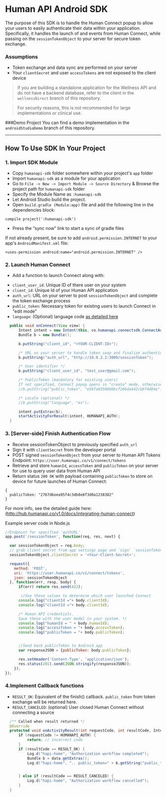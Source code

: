 # Human API Android SDK
The purpose of this SDK is to handle the Human Connect popup to allow your users to easily authenticate their data within your application. Specifically, it handles the launch of and events from Human Connect, while passing on the `sessionTokenObject` to your server for secure token exchange.

### Assumptions
* Token exchange and data sync are performed on your server
* Your `clientSecret` and user `accessTokens` are not exposed to the client device

>If you are building a standalone application for the Wellness API and do not have a backend database, refer to the client in the `wellnessDirect` branch of this repository.

>For security reasons, this is not recommended for large implementations or clinical use.

###Demo Project
You can find a demo implementation in the `androidStudioDemo` branch of this repository.

---

## How To Use SDK In Your Project

### 1. Import SDK Module
* Copy `humanapi-sdk` folder somewhere within your project's `app` folder
* Import `humanapi-sdk` as a module for your application
 * Go to `File -> New -> Import Module -> Source Directory` & Browse the project path for `humanapi-sdk` folder
 * Specify the Module Name as `:humanapi-sdk`
* Let Android Studio build the project.
* Open `build.gradle (Module:app)` file and add the following line in the dependencies block:
```
compile project(':humanapi-sdk')
```
*  Press the “sync now” link to start a sync of gradle files

If not already present, be sure to add `android.permission.INTERNET` to your app's `AndroidManifest.xml` file:
```
<uses-permission android:name="android.permission.INTERNET" />
```

### 2. Launch Human Connect
* Add a function to launch Connect along with:
 - `client_user_id`: Unique ID of there user on your system
 - `client_id`: Unique Id of your Human API application
 - `auth_url`: URL on your server to post `sessionTokenObject` and complete the token exchange process
 - `public_token`: Necessary token for existing users to launch Connect in "edit mode"
 - `language`: (Optional) language code [as detailed here](http://hub.humanapi.co/docs/customizing-human-connect#localization)

```java
  public void onConnect(View view) {
      Intent intent = new Intent(this, co.humanapi.connectsdk.ConnectActivity.class);
      Bundle b = new Bundle();

      b.putString("client_id", "<YOUR-CLIENT-ID>");

      /* URL on your server to handle token swap and finalize authentication: http://hub.humanapi.co/docs/integrating-human-connect#finalize-the-user-authentication */
      b.putString("auth_url", "http://10.0.2.2:3000/sessionToken");

      /* User identifier */
      b.putString("client_user_id", "test_user@gmail.com");

      /* PublicToken (mandatory for existing users)
      If not specified, Connect popup opens in "create" mode, otherwise it opens in "edit" mode */
      //b.putString("public_token", "e56fa0350866bcf266da442cb974d84e");

      /* Locale (optional) */
      //b.putString("language", "es");

      intent.putExtras(b);
      startActivityForResult(intent, HUMANAPI_AUTH);
  }
```
### 3. [Server-side] Finish Authentication Flow
   * Receive sessionTokenObject to previously specified `auth_url`
   * Sign it with `clientSecret` from the developer portal
   * POST signed `sessionTokenObject` from your server to Human API Tokens Endpoint:
   `https://user.humanapi.co/v1/connect/tokens`
   * Retrieve and store `humanId`, `accessToken` and `publicToken` on your server for use to query user data from Human API
   * Return status `200 OK` with payload containing `publicToken` to store on device for future launches of Human Connect:

   ```
   {
     publicToken: "2767d6oea95f4c3db8e8f3d0a1238302"
   }
   ```

 For more info, see the detailed guide here: (http://hub.humanapi.co/v1.0/docs/integrating-human-connect)

 Example server code in Node.js
 ```javascript
 //Endpoint for specified 'authURL'
 app.post('/sessionToken', function(req, res, next) {

   var sessionTokenObject = req.body;
   // grab client secret from app settings page and `sign` `sessionTokenObject` with it.
   sessionTokenObject.clientSecret = '<Your-Client-Secret>';

   request({
     method: 'POST',
     uri: 'https://user.humanapi.co/v1/connect/tokens',
     json: sessionTokenObject
   }, function(err, resp, body) {
       if(err) return res.send(422);

        //Use these values to determine which user launched Connect
       console.log("clientId ="+ body.clientId);
       console.log("clientId ="+ body.clientId);

       /* Human API credentials.
       Save these with the user model in your system. */
       console.log("humanId = " + body.humanId);
       console.log("accessToken = "+ body.accessToken);
       console.log("publicToken = "+ body.publicToken);


       //Send back publicToken to Android app
       var responseJSON = {publicToken: body.publicToken};

       res.setHeader('Content-Type', 'application/json');
       res.status(201).send(JSON.stringify(responseJSON));
     });
 });
 ```

### 4.Implement Callback functions
 - `RESULT_OK`: Equivalent of the finish() callback. `public_token` from token exchange will be returned here.
 - `RESULT_CANCELED`: (optional) User closed Human Connect without connecting a source

```java
  /** Called when result returned */
  @Override
  protected void onActivityResult(int requestCode, int resultCode, Intent data) {
      if (requestCode != HUMANAPI_AUTH) {
          return; // incorrect code
      }
      if (resultCode == RESULT_OK) {
          Log.d("hapi-home", "Authorization workflow completed");
          Bundle b = data.getExtras();
          Log.d("hapi-home", ".. public_token=" + b.getString("public_token"));


      } else if (resultCode == RESULT_CANCELED) {
          Log.d("hapi-home", "Authorization workflow cancelled");
      }
  }
  ```
